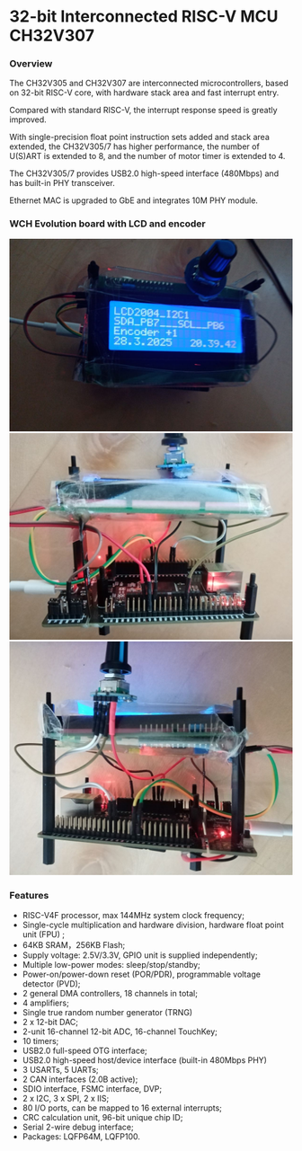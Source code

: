 # 32-bit Interconnected RISC-V MCU CH32V307


### Overview
The CH32V305 and CH32V307 are interconnected microcontrollers, based on 32-bit RISC-V core, with hardware stack area and fast interrupt entry. 

Compared with standard RISC-V, the interrupt response speed is greatly improved. 

With single-precision float point instruction sets added and stack area extended, the CH32V305/7 has higher performance, the number of U(S)ART is extended to 8, and the number of motor timer is extended to 4. 

The CH32V305/7 provides USB2.0 high-speed interface (480Mbps) and has built-in PHY transceiver. 

Ethernet MAC is upgraded to GbE and integrates 10M PHY module.

### WCH Evolution board with LCD and encoder
<img src="image/top_view.jpg" alt="frame" style="zoom:50%;" />
<img src="image/right_view.jpg" alt="frame" style="zoom:50%;" />
<img src="image/left_view.jpg" alt="frame" style="zoom:50%;" />


 
### Features
- RISC-V4F processor, max 144MHz system clock frequency;
- Single-cycle multiplication and hardware division, hardware float point unit (FPU) ;
- 64KB SRAM，256KB Flash;
- Supply voltage: 2.5V/3.3V, GPIO unit is supplied independently;
- Multiple low-power modes: sleep/stop/standby;
- Power-on/power-down reset (POR/PDR), programmable voltage detector (PVD);
- 2 general DMA controllers, 18 channels in total;
- 4 amplifiers;
- Single true random number generator (TRNG)
- 2 x 12-bit DAC;
- 2-unit 16-channel 12-bit ADC, 16-channel TouchKey;
- 10 timers;
- USB2.0 full-speed OTG interface;
- USB2.0 high-speed host/device interface (built-in 480Mbps PHY)
- 3 USARTs, 5 UARTs;
- 2 CAN interfaces (2.0B active);
- SDIO interface, FSMC interface, DVP;
- 2 x I2C, 3 x SPI, 2 x IIS;
- 80 I/O ports, can be mapped to 16 external interrupts;
- CRC calculation unit, 96-bit unique chip ID;
- Serial 2-wire debug interface;
- Packages: LQFP64M, LQFP100.


